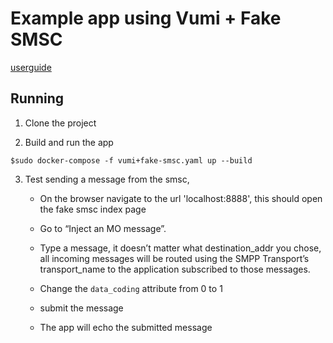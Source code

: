 # Example app using Vumi + Fake SMSC

[userguide](https://vumi.readthedocs.io/en/latest/first-smpp-bind.html)

## Running

1. Clone the project

2. Build and run the app

```
$sudo docker-compose -f vumi+fake-smsc.yaml up --build
```

3. Test sending a message from the smsc,

    * On the browser navigate to the url 'localhost:8888', this should open the fake smsc index page
    
    * Go to “Inject an MO message”.
    
    * Type a message, it doesn’t matter what destination_addr you chose, 
      all incoming messages will be routed using the SMPP Transport’s transport_name to the application subscribed to those messages.
     
    * Change the `data_coding` attribute from 0 to 1
    
    * submit the message
     
     * The app will echo the submitted message
